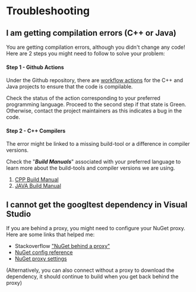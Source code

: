 # Troubleshooting

## I am getting compilation errors (C++ or Java)

You are getting compilation errors, although you didn't change any code!  
Here are 2 steps you might need to follow to solve your problem: 

#### Step 1 - Github Actions

Under the Github repository, there are [workflow actions](https://github.com/murex/mikado-testbuilders-kata/actions) 
for the C++ and Java projects to ensure that the code is compilable.  

Check the status of the action corresponding to your preferred programming language. 
Proceed to the second step if that state is Green. Otherwise, contact the project 
maintainers as this indicates a bug in the code.

#### Step 2 - C++ Compilers 

The error might be linked to a missing build-tool or a difference in compiler versions.

Check the "***Build Manuals***" associated with your preferred language to learn
more about the build-tools and compiler versions we are using.
1. [CPP Build Manual](../cpp/BUILD_MANUAL.md)
1. [JAVA Build Manual](../java/BUILD_MANUAL.md)

## I cannot get the googltest dependency in Visual Studio

If you are behind a proxy, you might need to configure your NuGet proxy. Here
are some links that helped me:

* Stackoverflow ["NuGet behind a proxy"](https://stackoverflow.com/questions/9232160/nuget-behind-a-proxy)
* [NuGet config reference](https://docs.microsoft.com/en-us/nuget/reference/nuget-config-file)
* [NuGet proxy settings](http://skolima.blogspot.com/2012/07/nuget-proxy-settings.html)

(Alternatively, you can also connect without a proxy to download the 
dependency, it should continue to build when you get back behind the proxy)